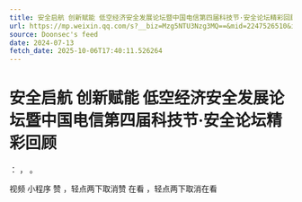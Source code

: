 ```yaml
---
title: 安全启航 创新赋能 低空经济安全发展论坛暨中国电信第四届科技节·安全论坛精彩回顾
url: https://mp.weixin.qq.com/s?__biz=Mzg5NTU3Nzg3MQ==&mid=2247526510&idx=3&sn=cee7a583955d7b1952fc335a11c6cb30
source: Doonsec's feed
date: 2024-07-13
fetch_date: 2025-10-06T17:40:11.526264
---
```


# 安全启航 创新赋能 低空经济安全发展论坛暨中国电信第四届科技节·安全论坛精彩回顾

：
，
。

视频
小程序
赞
，轻点两下取消赞
在看
，轻点两下取消在看